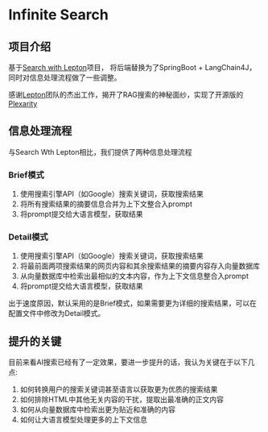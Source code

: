 # Infinite Search

## 项目介绍

基于[Search with Lepton](https://github.com/leptonai/search_with_lepton)项目，
将后端替换为了SpringBoot + LangChain4J，同时对信息处理流程做了一些调整。

感谢[Lepton](https://www.lepton.ai/)团队的杰出工作，揭开了RAG搜索的神秘面纱，实现了开源版的[Plexarity](https://www.perplexity.ai/)

## 信息处理流程

与Search Wth Lepton相比，我们提供了两种信息处理流程

### Brief模式
1. 使用搜索引擎API（如Google）搜索关键词，获取搜索结果
2. 将所有搜索结果的摘要信息合并为上下文整合入prompt
3. 将prompt提交给大语言模型，获取结果

### Detail模式
1. 使用搜索引擎API（如Google）搜索关键词，获取搜索结果
2. 将最前面两项搜索结果的网页内容和其余搜索结果的摘要内容存入向量数据库
3. 从向量数据库中检索出最相似的文本内容，作为上下文信息整合入prompt
4. 将prompt提交给大语言模型，获取结果

出于速度原因，默认采用的是Brief模式，如果需要更为详细的搜索结果，可以在配置文件中修改为Detail模式。

## 提升的关键

目前来看AI搜索已经有了一定效果，要进一步提升的话，我认为关键在于以下几点:

1. 如何转换用户的搜索关键词甚至语言以获取更为优质的搜索结果
2. 如何排除HTML中其他无关内容的干扰，提取出最准确的正文内容
3. 如何从向量数据库中检索出更为贴近和准确的内容
4. 如何让大语言模型处理更多的上下文信息